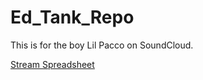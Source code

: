 # Ed_Tank_Repo
This is for the boy Lil Pacco on SoundCloud. 


[Stream Spreadsheet](
https://docs.google.com/spreadsheets/d/1b1Cd1liisBPZqHh6TkxLm9CaWt6AfBypmojo_yrPatc/edit?usp=sharing)
